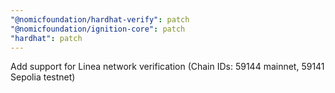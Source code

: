 ```yaml
---
"@nomicfoundation/hardhat-verify": patch
"@nomicfoundation/ignition-core": patch
"hardhat": patch
---
```


Add support for Linea network verification (Chain IDs: 59144 mainnet, 59141 Sepolia testnet)
